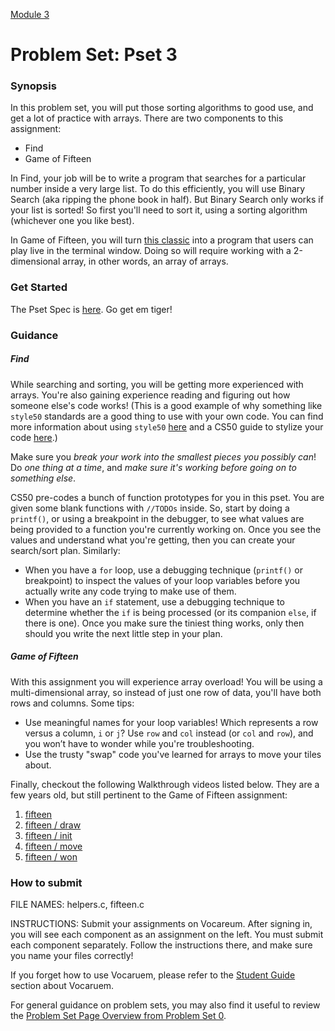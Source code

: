 [Module 3](../..)

# Problem Set: Pset 3

### Synopsis
In this problem set, you will put those sorting algorithms to good use, and get a lot of practice with arrays. There are two components to this assignment:
* Find
* Game of Fifteen

In Find, your job will be to write a program that searches for a particular number inside a very large list. To do this efficiently, you will use Binary Search (aka ripping the phone book in half). But Binary Search only works if your list is sorted! So first you'll need to sort it, using a sorting algorithm (whichever one you like best).

In Game of Fifteen, you will turn <a href="https://en.wikipedia.org/wiki/15_puzzle" target="_blank">this classic</a> into a program that users can play live in the terminal window. Doing so will require working with a 2-dimensional array, in other words, an array of arrays.

### Get Started
The Pset Spec is <a href="http://cdn.cs50.net/2015/fall/psets/3/pset3/pset3.html" target="_blank">here</a>. Go get em tiger!

### Guidance

##### Find 

While searching and sorting, you will be getting more experienced with arrays. You're also gaining experience reading and figuring out how someone else's code works! (This is a good example of why something like `style50` standards are a good thing to use with your own code. You can find more information about using `style50` <a href="http://cs50.stackexchange.com/questions/4270/what-is-style50-and-how-to-access-it" target="_blank">here</a> and a CS50 guide to stylize your code <a href="https://manual.cs50.net/style/" target="_blank">here</a>.)

Make sure you *break your work into the smallest pieces you possibly can*! Do *one thing at a time*, and *make sure it's working before going on to something else*.

CS50 pre-codes a bunch of function prototypes for you in this pset. You are given some blank functions with `//TODOs` inside. So, start by doing a `printf()`, or using a breakpoint in the debugger, to see what values are being provided to a function you're currently working on. Once you see the values and understand what you're getting, then you can create your search/sort plan. Similarly:
* When you have a `for` loop, use a debugging technique (`printf()` or breakpoint) to inspect the values of your loop variables before you actually write any code trying to make use of them. 
* When you have an `if` statement, use a debugging technique to determine whether the `if` is being processed (or its companion `else`, if there is one). 
Once you make sure the tiniest thing works, only then should you write the next little step in your plan.

##### Game of Fifteen
With this assignment you will experience array overload! You will be using a multi-dimensional array, so instead of just one row of data, you'll have both rows and columns. Some tips:
* Use meaningful names for your loop variables! Which represents a row versus a column, `i` or `j`? Use `row` and `col` instead (or `col` and `row`), and you won’t have to wonder while you're troubleshooting.
* Use the trusty "swap" code you've learned for arrays to move your tiles about.

Finally, checkout the following Walkthrough videos listed below. They are a few years old, but still pertinent to the Game of Fifteen assignment:

1. <a href="https://www.youtube.com/watch?v=CvmHt-IDhbs" target="_blank">fifteen</a>
2. <a href="https://www.youtube.com/watch?v=k4P0SojW9oM" target="_blank">fifteen / draw</a>
3. <a href="https://www.youtube.com/watch?v=xPa4Wb5Uyhc" target="_blank">fifteen / init</a>
4. <a href="https://www.youtube.com/watch?v=gxMHcoBMiq4" target="_blank">fifteen / move</a>
5. <a href="https://www.youtube.com/watch?v=6KSq4JUfhIk" target="_blank">fifteen / won</a>


### How to submit 
FILE NAMES: helpers.c, fifteen.c

INSTRUCTIONS: Submit your assignments on Vocareum. After signing in, you will see each component as an assignment on the left. You must submit each component separately. Follow the instructions there, and make sure you name your files correctly!

If you forget how to use Vocaruem, please refer to the <a href="https://docs.google.com/document/d/19HIMxU_RtVV0PcGpuL71KmAoQh-KTgyPGpWWLcmwo58/edit?usp=sharing" target="_blank">Student Guide</a> section about Vocaruem.

For general guidance on problem sets, you may also find it useful to review the <a  href="../../../../../module0/materials/problem-set/README.html" target="_blank">Problem Set Page Overview from Problem Set 0</a>.
